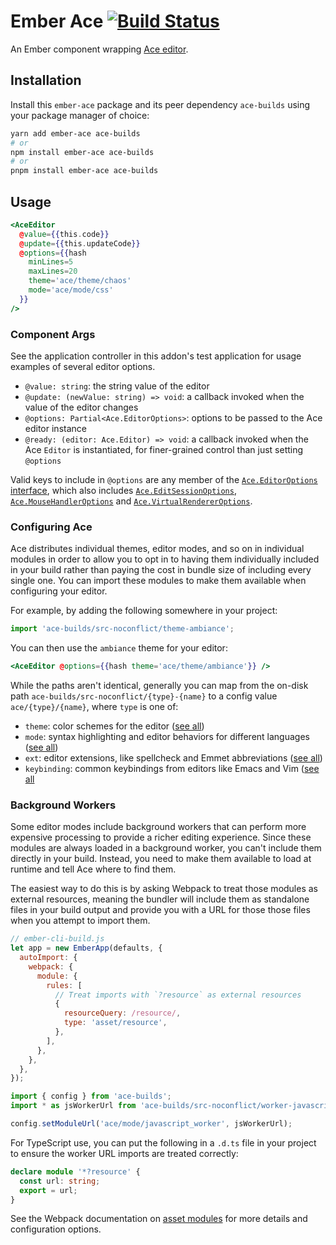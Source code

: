 # Ember Ace [![Build Status](https://travis-ci.org/dfreeman/ember-ace.svg?branch=master)](https://travis-ci.org/dfreeman/ember-ace)

An Ember component wrapping [Ace editor](https://ace.c9.io).

## Installation

Install this `ember-ace` package and its peer dependency `ace-builds` using your package manager of choice:

```bash
yarn add ember-ace ace-builds
# or
npm install ember-ace ace-builds
# or
pnpm install ember-ace ace-builds
```

## Usage

```hbs
<AceEditor
  @value={{this.code}}
  @update={{this.updateCode}}
  @options={{hash
    minLines=5
    maxLines=20
    theme='ace/theme/chaos'
    mode='ace/mode/css'
  }}
/>
```

### Component Args

See the application controller in this addon's test application for usage examples of several editor options.

- `@value: string`: the string value of the editor
- `@update: (newValue: string) => void`: a callback invoked when the value of the editor changes
- `@options: Partial<Ace.EditorOptions>`: options to be passed to the Ace editor instance
- `@ready: (editor: Ace.Editor) => void`: a callback invoked when the Ace `Editor` is instantiated, for finer-grained control than just setting `@options`

Valid keys to include in `@options` are any member of the [`Ace.EditorOptions` interface](https://github.com/ajaxorg/ace/blob/f7432f5264102b40e48dab1e948f47e195fc1459/ace.d.ts#L205-L223), which also includes [`Ace.EditSessionOptions`](https://github.com/ajaxorg/ace/blob/f7432f5264102b40e48dab1e948f47e195fc1459/ace.d.ts#L157-L170), [`Ace.MouseHandlerOptions`](https://github.com/ajaxorg/ace/blob/f7432f5264102b40e48dab1e948f47e195fc1459/ace.d.ts#L197-L203) and [`Ace.VirtualRendererOptions`](https://github.com/ajaxorg/ace/blob/f7432f5264102b40e48dab1e948f47e195fc1459/ace.d.ts#L172-L195).

### Configuring Ace

Ace distributes individual themes, editor modes, and so on in individual modules in order to allow you to opt in to having them individually included in your build rather than paying the cost in bundle size of including every single one. You can import these modules to make them available when configuring your editor.

For example, by adding the following somewhere in your project:

```ts
import 'ace-builds/src-noconflict/theme-ambiance';
```

You can then use the `ambiance` theme for your editor:

```hbs
<AceEditor @options={{hash theme='ace/theme/ambiance'}} />
```

While the paths aren't identical, generally you can map from the on-disk path `ace-builds/src-noconflict/{type}-{name}` to a config value `ace/{type}/{name}`, where `type` is one of:

- `theme`: color schemes for the editor ([see all](https://github.com/ajaxorg/ace/tree/master/lib/ace/theme))
- `mode`: syntax highlighting and editor behaviors for different languages ([see all](https://github.com/ajaxorg/ace/tree/master/lib/ace/mode))
- `ext`: editor extensions, like spellcheck and Emmet abbreviations ([see all](https://github.com/ajaxorg/ace/tree/master/lib/ace/ext))
- `keybinding`: common keybindings from editors like Emacs and Vim ([see all](https://github.com/ajaxorg/ace/tree/master/lib/ace/keyboard)

### Background Workers

Some editor modes include background workers that can perform more expensive processing to provide a richer editing experience. Since these modules are always loaded in a background worker, you can't include them directly in your build. Instead, you need to make them available to load at runtime and tell Ace where to find them.

The easiest way to do this is by asking Webpack to treat those modules as external resources, meaning the bundler will include them as standalone files in your build output and provide you with a URL for those those files when you attempt to import them.

```js
// ember-cli-build.js
let app = new EmberApp(defaults, {
  autoImport: {
    webpack: {
      module: {
        rules: [
          // Treat imports with `?resource` as external resources
          {
            resourceQuery: /resource/,
            type: 'asset/resource',
          },
        ],
      },
    },
  },
});
```

```ts
import { config } from 'ace-builds';
import * as jsWorkerUrl from 'ace-builds/src-noconflict/worker-javascript?resource';

config.setModuleUrl('ace/mode/javascript_worker', jsWorkerUrl);
```

For TypeScript use, you can put the following in a `.d.ts` file in your project to ensure the worker URL imports are treated correctly:

```ts
declare module '*?resource' {
  const url: string;
  export = url;
}
```

See the Webpack documentation on [asset modules](https://webpack.js.org/guides/asset-modules/) for more details and configuration options.
